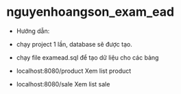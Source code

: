 # nguyenhoangson_exam_ead

- Hướng dẫn:
- chạy project 1 lần, database sẽ được tạo.
- chạy file examead.sql để tạo dữ liệu cho các bảng

- localhost:8080/product Xem list product
- localhost:8080/sale Xem list sale
